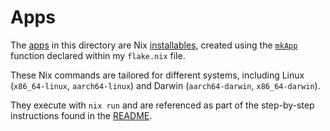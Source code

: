 # Apps
The [apps](https://nixos.org/manual/nix/stable/command-ref/new-cli/nix3-run#apps) in this directory are Nix [installables](https://nix.dev/manual/nix/2.22/command-ref/new-cli/nix?search=#installables), created using the [`mkApp`](https://github.com/dustinlyons/nixos-config/blob/main/flake.nix#L49) function declared within my `flake.nix` file.

These Nix commands are tailored for different systems, including Linux (`x86_64-linux`, `aarch64-linux`) and Darwin (`aarch64-darwin`, `x86_64-darwin`).

They execute with `nix run` and are referenced as part of the step-by-step instructions found in the [README](https://github.com/dustinlyons/nixos-config/blob/main/README.md).
